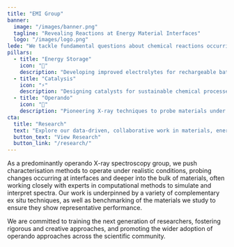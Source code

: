 ```yaml
---
title: "EMI Group"
banner:
  image: "/images/banner.png"
  tagline: "Revealing Reactions at Energy Material Interfaces"
  logo: "/images/logo.png"
lede: "We tackle fundamental questions about chemical reactions occurring at energy material interfaces, developing new techniques to uncover the processes that govern them. Our work is driven by the urgent need for improved materials for energy storage and conversion as part of the Net-Zero transition, including Batteries, Electrocatalysts and Thermocatalysts."
pillars:
  - title: "Energy Storage"
    icon: "🔋"
    description: "Developing improved electrolytes for rechargeable batteries and understanding cathode processes."
  - title: "Catalysis"
    icon: "⚡"
    description: "Designing catalysts for sustainable chemical processes and clean energy production."
  - title: "Operando"
    icon: "🔬"
    description: "Pioneering X-ray techniques to probe materials under realistic operating conditions."
cta:
  title: "Research"
  text: "Explore our data-driven, collaborative work in materials, energy systems, and modeling"
  button_text: "View Research"
  button_link: "/research/"
---
```


As a predominantly operando X-ray spectroscopy group, we push characterisation methods to operate under realistic conditions, probing changes occurring at interfaces and deeper into the bulk of materials, often working closely with experts in computational methods to simulate and interpret spectra. Our work is underpinned by a variety of complementary ex situ techniques, as well as benchmarking of the materials we study to ensure they show representative performance.

We are committed to training the next generation of researchers, fostering rigorous and creative approaches, and promoting the wider adoption of operando approaches across the scientific community.
